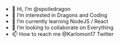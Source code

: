 - 👋 Hi, I’m @spoiledragon
- 👀 I’m interested in Dragons and Coding
- 🌱 I’m currently learning NodeJS / React
- 💞️ I’m looking to collaborate on Everything
- 📫 How to reach me @Karlomon17 Twitter
